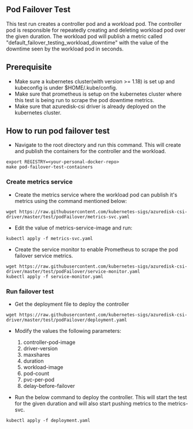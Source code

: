 ## Pod Failover Test

This test run creates a controller pod and a workload pod. The controller pod is responsible for repeatedly creating and deleting workload pod over the given duration. The workload pod will publish a metric called "default_failover_testing_workload_downtime" with the value of the downtime seen by the workload pod in seconds.

## Prerequisite

- Make sure a kubernetes cluster(with version >= 1.18) is set up and kubeconfig is under $HOME/.kube/config.
- Make sure that prometheus is setup on the kubernetes cluster where this test is being run to scrape the pod downtime metrics.
- Make sure that azuredisk-csi driver is already deployed on the kubernetes cluster.

## How to run pod failover test

- Navigate to the root directory and run this command. This will create and publish the containers for the controller and the workload. 

```console
export REGISTRY=<your-personal-docker-repo>
make pod-failover-test-containers
```

### Create metrics service

- Create the metrics service where the workload pod can publish it's metrics using the command mentioned below:

```console
wget https://raw.githubusercontent.com/kubernetes-sigs/azuredisk-csi-driver/master/test/podFailover/metrics-svc.yaml
```

- Edit the value of metrics-service-image and run:

```console
kubectl apply -f metrics-svc.yaml
```

- Create the service monitor to enable Prometheus to scrape the pod failover service metrics.

```console
wget https://raw.githubusercontent.com/kubernetes-sigs/azuredisk-csi-driver/master/test/podFailover/service-monitor.yaml
kubectl apply -f service-monitor.yaml
```

### Run failover test

- Get the deployment file to deploy the controller

```console
wget https://raw.githubusercontent.com/kubernetes-sigs/azuredisk-csi-driver/master/test/podFailover/deployment.yaml
```

- Modify the values the following parameters:
    1. controller-pod-image
    2. driver-version
    3. maxshares
    4. duration
    5. workload-image
    6. pod-count
    7. pvc-per-pod
    8. delay-before-failover

- Run the below command to deploy the controller. This will start the test for the given duration and will also start pushing metrics to the metrics-svc.

```console
kubectl apply -f deployment.yaml
```

